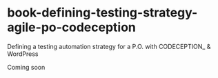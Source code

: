# book-defining-testing-strategy-agile-po-codeception
Defining a testing automation strategy for a P.O. with CODECEPTION_ &amp; WordPress

Coming soon